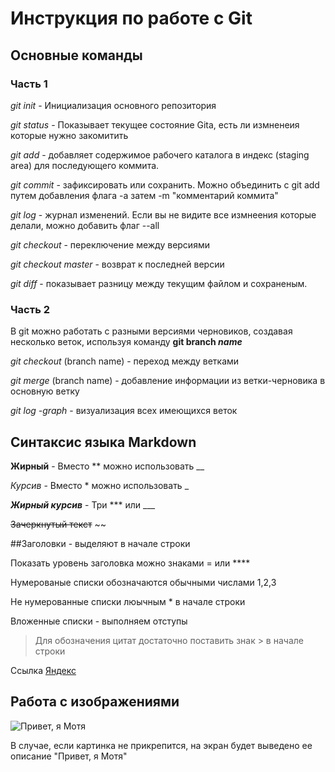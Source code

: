 # Инструкция по работе с Git
## Основные команды
### Часть 1
*git init* - Инициализация основного репозитория

*git status* - Показывает текущее состояние Gita, есть ли измненеия которые нужно закомитить

*git add* - добавляет содержимое рабочего каталога в индекс (staging area) для последующего коммита.

*git commit* - зафиксировать или сохранить. Можно объединить с git add путем добавления флага -а затем -m "комментарий коммита"

*git log* - журнал изменений. Если вы не видите все измнеения которые делали, можно добавить флаг --all

*git checkout* - переключение между версиями

*git checkout master* - возврат к последней версии

*git diff* - показывает разницу между текущим файлом и сохраненым.

### Часть 2

В git можно работать с разными версиями черновиков, создавая несколько веток, используя команду **git branch _name_**

*git checkout* (branch name) - переход между ветками

*git merge* (branch name) - добавление информации из ветки-черновика в основную ветку

*git log -graph* - визуализация всех имеющихся веток


## Синтаксис языка Markdown

__Жирный__ - Вместо ** можно использовать __

_Курсив_ - Вместо * можно использовать _

***Жирный курсив*** - Три *** или ___

~~Зачеркнутый текст~~ ~~

##Заголовки - выделяют в начале строки

Показать уровень заголовка можно знаками = или ****

Нумерованые списки обозначаются обычными числами 1,2,3

Не нумерованные списки люычным * в начале строки

Вложенные списки - выполняем отступы

> Для обозначения цитат достаточно поставить знак > в начале строки

Ссылка [Яндекс]( http://ya.ru)

## Работа с изображениями

![Привет, я Мотя](photo_2022-12-21_19-53-59.jpg)

В случае, если картинка не прикрепится, на экран будет выведено ее описание "Привет, я Мотя"